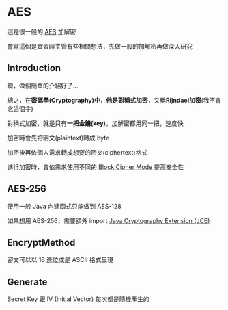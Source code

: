 # AES

這是很一般的 [AES](https://www.wikiwand.com/zh/%E9%AB%98%E7%BA%A7%E5%8A%A0%E5%AF%86%E6%A0%87%E5%87%86) 加解密

會寫這個是實習時主管有些相關想法，先做一般的加解密再做深入研究

<h2 id = "intro">Introduction</h2>

痾，做個簡單的介紹好了...

總之，在**密碼學(Cryptography)**中，他是**對稱式加密**，又稱**Rijndael加密**(我不會念這個字)

對稱式加密，就是只有**一把金鑰(key)**，加解密都用同一把，速度快

加密時會先把明文(plaintext)轉成 byte

加密後再依個人需求轉成想要的密文(ciphertext)格式

進行加密時，會依需求使用不同的 [Block Cipher Mode](https://www.wikiwand.com/en/Block_cipher_mode_of_operation#) 提高安全性

<h2 id = "aes256">AES-256</h2>

使用一般 Java 內建函式只能做到 AES-128

如果想用 AES-256，需要額外 import [Java Cryptography Extension (JCE)](http://www.oracle.com/technetwork/java/javase/downloads/jce-7-download-432124.html)

<h2 id = "EncryptMethod">EncryptMethod</h2>

密文可以以 16 進位或是 ASCII 格式呈現

<h2 id = "Generate">Generate</h2>

Secret Key 跟 IV (Initial Vector) 每次都是隨機產生的